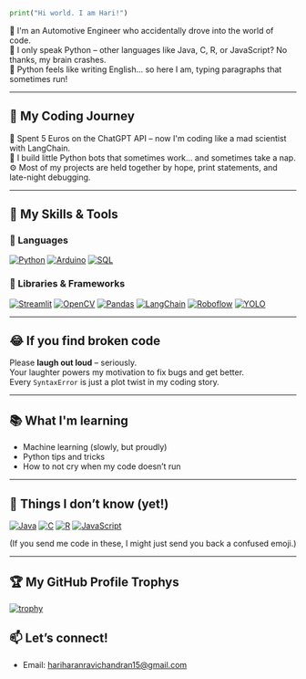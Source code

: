 ```python
print("Hi world. I am Hari!")
```
🚗 I'm an Automotive Engineer who accidentally drove into the world of code.  
🐍 I only speak Python – other languages like Java, C, R, or JavaScript? No thanks, my brain crashes.  
💬 Python feels like writing English... so here I am, typing paragraphs that sometimes run!

---

## 🧠 My Coding Journey

💸 Spent 5 Euros on the ChatGPT API – now I'm coding like a mad scientist with LangChain.  
🤖 I build little Python bots that sometimes work... and sometimes take a nap.  
⚙️ Most of my projects are held together by hope, print statements, and late-night debugging.

---

## 🧰 My Skills & Tools

### 🐍 Languages
[![Python](https://img.shields.io/badge/Python-3776AB?style=for-the-badge&logo=python&logoColor=white)](https://www.python.org/) [![Arduino](https://img.shields.io/badge/Arduino-00979D?style=for-the-badge&logo=arduino&logoColor=white)](https://www.arduino.cc/) [![SQL](https://img.shields.io/badge/SQL-4479A1?style=for-the-badge&logo=mysql&logoColor=white)](https://www.mysql.com/)




### 🧠 Libraries & Frameworks
[![Streamlit](https://img.shields.io/badge/Streamlit-FF4B4B?style=for-the-badge&logo=streamlit&logoColor=white)](https://streamlit.io/) [![OpenCV](https://img.shields.io/badge/OpenCV-5C3EE8?style=for-the-badge&logo=opencv&logoColor=white)](https://opencv.org/) [![Pandas](https://img.shields.io/badge/Pandas-150458?style=for-the-badge&logo=pandas&logoColor=white)](https://pandas.pydata.org/) [![LangChain](https://img.shields.io/badge/LangChain-000000?style=for-the-badge&logo=OpenAI&logoColor=white)](https://www.langchain.com/) [![Roboflow](https://img.shields.io/badge/Roboflow-FF4C28?style=for-the-badge&logo=roboflow&logoColor=white)](https://roboflow.com/) [![YOLO](https://img.shields.io/badge/YOLO-FF3B3F?style=for-the-badge&logo=YOLO&logoColor=white)](https://github.com/ultralytics/yolov5)





---

## 😂 If you find broken code

Please **laugh out loud** – seriously.  
Your laughter powers my motivation to fix bugs and get better.  
Every `SyntaxError` is just a plot twist in my coding story.

---

## 📚 What I'm learning

- Machine learning (slowly, but proudly)
- Python tips and tricks
- How to not cry when my code doesn’t run

---

## 🚫 Things I don’t know (yet!)


[![Java](https://img.shields.io/badge/Java-007396?style=for-the-badge&logo=java&logoColor=white)](https://www.java.com/) [![C](https://img.shields.io/badge/C-A8B9CC?style=for-the-badge&logo=c&logoColor=white)](https://en.wikipedia.org/wiki/C_(programming_language)) [![R](https://img.shields.io/badge/R-276DC3?style=for-the-badge&logo=r&logoColor=white)](https://www.r-project.org/) [![JavaScript](https://img.shields.io/badge/JavaScript-F7DF1E?style=for-the-badge&logo=javascript&logoColor=black)](https://developer.mozilla.org/en-US/docs/Web/JavaScript)

(If you send me code in these, I might just send you back a confused emoji.)

---
## 🏆 My GitHub Profile Trophys

[![trophy](https://github-profile-trophy.vercel.app/?username=ryo-ma)](https://github.com/ryo-ma/github-profile-trophy)

## 📫 Let’s connect!

- Email: hariharanravichandran15@gmail.com  



